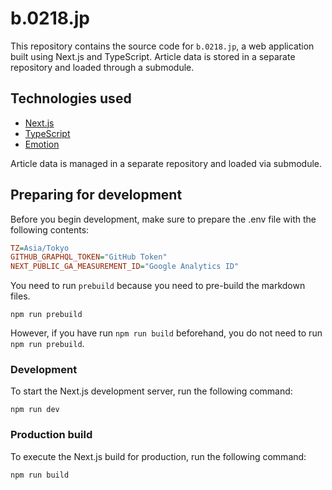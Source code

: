 # b.0218.jp

This repository contains the source code for `b.0218.jp`, a web application built using Next.js and TypeScript. Article data is stored in a separate repository and loaded through a submodule.

## Technologies used

- [Next.js](https://nextjs.org/)
- [TypeScript](https://www.typescriptlang.org/)
- [Emotion](https://emotion.sh/)

Article data is managed in a separate repository and loaded via submodule.

## Preparing for development

Before you begin development, make sure to prepare the .env file with the following contents:

```ini
TZ=Asia/Tokyo
GITHUB_GRAPHQL_TOKEN="GitHub Token"
NEXT_PUBLIC_GA_MEASUREMENT_ID="Google Analytics ID"
```

You need to run `prebuild` because you need to pre-build the markdown files.

```
npm run prebuild
```

However, if you have run `npm run build` beforehand, you do not need to run `npm run prebuild`.

### Development

To start the Next.js development server, run the following command:

```
npm run dev
```

### Production build

To execute the Next.js build for production, run the following command:

```
npm run build
```
